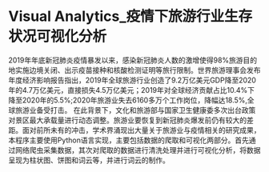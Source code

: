 
# Visual Analytics_疫情下旅游行业生存状况可视化分析  
  2019年年底新冠肺炎疫情暴发以来，感染新冠肺炎人数的激增使得98%旅游目的地实施边境关闭、出示疫苗接种和核酸检测证明等旅行限制。世界旅游理事会发布年度经济影响报告指出，2019年全球旅游行业创造了9.2万亿美元GDP降至2020年的4.7万亿美元，直接损失4.5万亿美元；2019年对全球经济贡献占比10.4%下降至2020年的5.5%;2020年旅游业失去6160多万个工作岗位，降幅达18.5%,全球旅游业备受打击。 
  在此背景下，文化和旅游部与国家卫生健康委多次出台政策对景区最大承载量进行动态调整。旅游业要恢复到新冠肺炎爆发前仍有较大的差距。面对前所未有的冲击，学术界涌现出大量关于旅游业与疫情相关的研究成果，本程序主要使用Python语言实现，主要包括数据的爬取和可视化两部分。首先通过网络爬虫采集数据，其次对爬取的数据进行清洗处理并进行可视化分析，将数据呈现为柱状图、饼图和词云等，并进行词云的制作。
